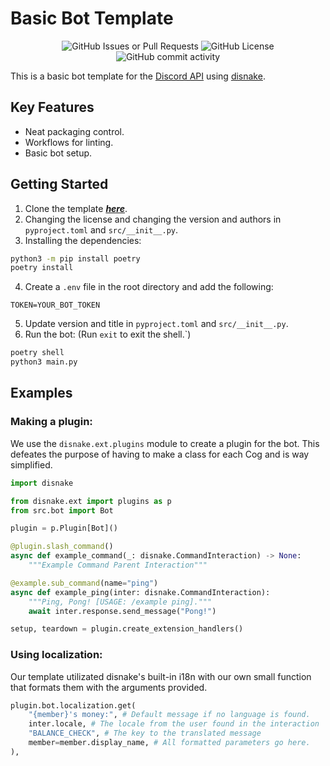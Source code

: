 # Basic Bot Template

<div style="text-align: center;">

![GitHub Issues or Pull Requests](https://img.shields.io/github/issues/OseSem/bot-template)
![GitHub License](https://img.shields.io/github/license/OseSem/bot-template)
![GitHub commit activity](https://img.shields.io/github/commit-activity/w/OseSem/bot-template)

</div>

This is a basic bot template for the [Discord API](https://discord.com/developers/docs/intro) using [disnake](https://docs.disnake.dev).


## Key Features
- Neat packaging control.
- Workflows for linting.
- Basic bot setup.

## Getting Started
1. Clone the template ***[here](https://github.com/new?template_name=bot-template&template_owner=OseSem)***.
2. Changing the license and changing the version and authors in `pyproject.toml` and `src/__init__.py`.
3. Installing the dependencies:
```bash
python3 -m pip install poetry
poetry install
```
4. Create a `.env` file in the root directory and add the following:
```env
TOKEN=YOUR_BOT_TOKEN
```
5. Update version and title in `pyproject.toml` and `src/__init__.py`.
6. Run the bot: (Run `exit` to exit the shell.`)
```bash
poetry shell
python3 main.py
```

## Examples
### Making a plugin:
We use the `disnake.ext.plugins` module to create a plugin for the bot. This defeates the purpose of having to make a class for each Cog and is way simplified.
```python
import disnake

from disnake.ext import plugins as p
from src.bot import Bot

plugin = p.Plugin[Bot]()

@plugin.slash_command()
async def example_command(_: disnake.CommandInteraction) -> None:
    """Example Command Parent Interaction"""

@example.sub_command(name="ping")
async def example_ping(inter: disnake.CommandInteraction):
    """Ping, Pong! [USAGE: /example ping]."""
    await inter.response.send_message("Pong!")

setup, teardown = plugin.create_extension_handlers()

```

### Using localization:
Our template utilizated disnake's built-in i18n with our own small function that formats them with the arguments provided.
```python
plugin.bot.localization.get(
    "{member}'s money:", # Default message if no language is found.
    inter.locale, # The locale from the user found in the interaction
    "BALANCE_CHECK", # The key to the translated message
    member=member.display_name, # All formatted parameters go here.
),
```
